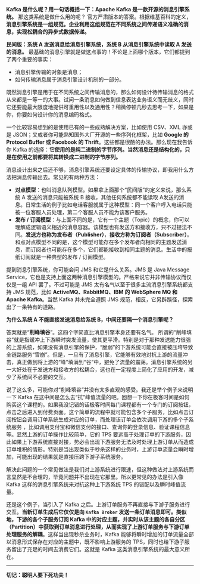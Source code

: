 **Kafka 是什么呢？用一句话概括一下：Apache Kafka 是一款开源的消息引擎系统。**
那这类系统是做什么用的呢？
官方严肃版本的答案。根据维基百科的定义，**消息引擎系统是一组规范。企业利用这组规范在不同系统之间传递语义准确的消息，实现松耦合的异步式数据传递。**

**民间版：系统 A 发送消息给消息引擎系统，系统 B 从消息引擎系统中读取 A 发送的消息。**
最基础的消息引擎就是做这点事的！不论是上面哪个版本，它们都提到了两个重要的事实：

 - 消息引擎传输的对象是消息；
 - 如何传输消息属于消息引擎设计机制的一部分。

既然消息引擎是用于在不同系统之间传输消息的，那么如何设计待传输消息的格式从来都是一等一的大事。试问一条消息如何做到信息表达业务语义而无歧义，同时它还要能最大限度地提供可重用性以及通用性？稍微停顿几秒去思考一下，如果是你，你要如何设计你的消息编码格式。

一个比较容易想到的是使用已有的一些成熟解决方案，比如使用 CSV、XML 亦或是 JSON；又或者你可能熟知国外大厂开源的一些序列化框架，比如 **Google 的 Protocol Buffer 或 Facebook 的 Thrift**。这些都是很酷的办法。那么现在我告诉你 Kafka 的选择：**它使用的是纯二进制的字节序列。当然消息还是结构化的，只是在使用之前都要将其转换成二进制的字节序列。**

消息设计出来之后还不够，消息引擎系统还要设定具体的传输协议，即我用什么方法把消息传输出去。常见的有两种方法：

 - **对点模型**：也叫消息队列模型。如果拿上面那个“民间版”的定义来说，那么系统 A 发送的消息只能被系统 B 接收，其他任何系统都不能读取 A发送的消息。日常生活的例子比如电话客服就属于这种模型：同一个客户呼入电话只能被一位客服人员处理，第二个客服人员不能为该客户服务。
 - **发布 / 订阅模型**：与上面不同的是，它有一个主题（Topic）的概念，你可以理解成逻辑语义相近的消息容器。该模型也有发送方和接收方，只不过提法不同。**发送方也称为发布者（Publisher）**，**接收方称为订阅者（Subscriber）**。和点对点模型不同的是，这个模型可能存在多个发布者向相同的主题发送消息，而订阅者也可能存在多个，它们都能接收到相同主题的消息。生活中的报纸订阅就是一种典型的发布 / 订阅模型。



提到消息引擎系统，你可能会问 JMS 和它是什么关系。JMS 是 Java Message Service，它也是支持上面这两种消息引擎模型的。严格来说它并非传输协议而仅仅是一组 API 罢了。不过可能是 JMS 太有名气以至于很多主流消息引擎系统都支持 JMS 规范，比如 **ActiveMQ、RabbitMQ、IBM 的 WebSphere MQ 和 Apache Kafka**。当然 Kafka 并未完全遵照 JMS 规范，相反，它另辟蹊径，探索出了一条特有的道路。


**为什么系统 A 不能直接发送消息给系统 B，中间还要隔一个消息引擎呢？**

答案就是“**削峰填谷**”。这四个字简直比消息引擎本身还要有名气。
所谓的“削峰填谷”就是指缓冲上下游瞬时突发流量，使其更平滑。特别是对于那种发送能力很强的上游系统，如果没有消息引擎的保护，“脆弱”的下游系统可能会直接被压垮导致全链路服务“雪崩”。但是，一旦有了消息引擎，它能够有效地对抗上游的流量冲击，真正做到将上游的“峰”填满到“谷”中，避免了流量的震荡。消息引擎系统的另一大好处在于发送方和接收方的松耦合，这也在一定程度上简化了应用的开发，减少了系统间不必要的交互。

说了这么多，可能你对“削峰填谷”并没有太多直观的感受。我还是举个例子来说明一下 Kafka 在这中间是怎么去“抗”峰值流量的吧。回想一下你在极客时间是如何购买这个课程的。如果我没记错的话极客时间每门课程都有一个专门的订阅按钮，点击之后进入到付费页面。这个简单的流程中就可能包含多个子服务，比如点击订阅按钮会调用订单系统生成对应的订单，而处理该订单会依次调用下游的多个子系统服务 ，比如调用支付宝和微信支付的接口、查询你的登录信息、验证课程信息等。显然上游的订单操作比较简单，它的 TPS 要远高于处理订单的下游服务，因此如果上下游系统直接对接，势必会出现下游服务无法及时处理上游订单从而造成订单堆积的情形。特别是当出现类似于秒杀这样的业务时，上游订单流量会瞬时增加，可能出现的结果就是直接压跨下游子系统服务。

解决此问题的一个常见做法是我们对上游系统进行限速，但这种做法对上游系统而言显然是不合理的，毕竟问题并不出现在它那里。所以更常见的办法是引入像 Kafka 这样的消息引擎系统来对抗这种上下游系统 TPS 的错配以及瞬时峰值流量。

还是这个例子，当引入了 Kafka 之后。上游订单服务不再直接与下游子服务进行交互。**当新订单生成后它仅仅是向 `Kafka Broker` 发送一条订单消息即可。类似地，下游的各个子服务订阅 Kafka 中的对应主题，并实时从该主题的各自分区（Partition）中获取到订单消息进行处理，从而实现了上游订单服务与下游订单处理服务的解耦**。这样当出现秒杀业务时，Kafka 能够将瞬时增加的订单流量全部以消息形式保存在对应的主题中，既不影响上游服务的 TPS，同时也给下游子服务留出了充足的时间去消费它们。这就是 Kafka 这类消息引擎系统的最大意义所在。

----

**切记：聪明人要下死功夫！**
